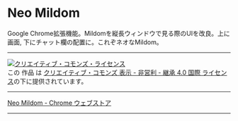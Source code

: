 # Neo Mildom

Google Chrome拡張機能。Mildomを縦長ウィンドウで見る際のUIを改良。上に画面, 下にチャット欄の配置に。これぞネオなMildom。

----

[![クリエイティブ・コモンズ・ライセンス](https://i.creativecommons.org/l/by-nc-sa/4.0/88x31.png)](http://creativecommons.org/licenses/by-nc-sa/4.0/)  
この 作品 は [クリエイティブ・コモンズ 表示 - 非営利 - 継承 4.0 国際 ライセンス](http://creativecommons.org/licenses/by-nc-sa/4.0/)の下に提供されています。

----

[Neo Mildom \- Chrome ウェブストア](https://chrome.google.com/webstore/detail/neo-mildom/nnjelmogknklegnlegdpgelpbdmmipal)

----